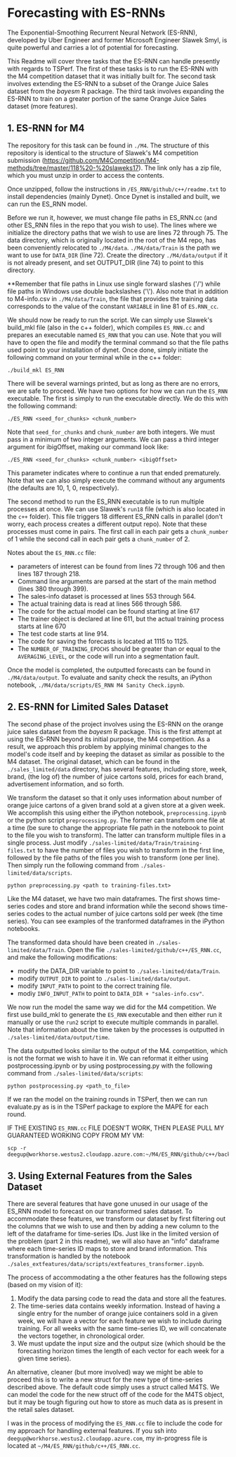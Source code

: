 # Forecasting with ES-RNNs
The Exponential-Smoothing Recurrent Neural Network (ES-RNN), developed by Uber Engineer and former Microsoft Engineer Slawek Smyl, is quite powerful and carries a lot of potential for forecasting. 

This Readme will cover three tasks that the ES-RNN can handle presently with regards to TSPerf. The first of these tasks is to run the ES-RNN with the M4 competition dataset that it was initially built for. The second task involves extending the ES-RNN to a subset of the Orange Juice Sales dataset from the *bayesm* R package. The third task involves expanding the ES-RNN to train on a greater portion of the same Orange Juice Sales dataset (more features). 

## 1. ES-RNN for M4
The repository for this task can be found in `./M4`. The structure of this repository is identical to the structure of Slawek's M4 competition submission (<https://github.com/M4Competition/M4-methods/tree/master/118%20-%20slaweks17>). The link only has a zip file, which you must unzip in order to access the contents. 

Once unzipped, follow the instructions in `/ES_RNN/github/c++/readme.txt` to install dependencies (mainly Dynet). Once Dynet is installed and built, we can run the ES_RNN model. 

Before we run it, however, we must change file paths in ES_RNN.cc (and other ES_RNN files in the repo that you wish to use). The lines where we initialize the directory paths that we wish to use are lines 72 through 75. The data directory, which is originally located in the root of the M4 repo, has been conveniently relocated to `./M4/data`. `./M4/data/Train` is the path we want to use for `DATA_DIR` (line 72). Create the directory `./M4/data/output` if it is not already present, and set OUTPUT_DIR (line 74) to point to this directory. 

**Remember that file paths in Linux use single forward slashes ('/') while file paths in Windows use double backslashes ('\\'). Also note that in addition to M4-info.csv in `./M4/data/Train`, the file that provides the training data corresponds to the value of the constant `VARIABLE` in line 81 of `ES.RNN_cc`. 

We should now be ready to run the script. We can simply use Slawek's build_mkl file (also in the c++ folder), which compiles `ES_RNN.cc` and prepares an executable named `ES_RNN` that you can use. Note that you will have to open the file and modify the terminal command so that the file paths used point to your installation of dynet. Once done, simply initiate the following command on your terminal while in the c++ folder: 
```
./build_mkl ES_RNN
```

There will be several warnings printed, but as long as there are no errors, we are safe to proceed. We have two options for how we can run the `ES_RNN` executable. The first is simply to run the executable directly. We do this with the following command: 
```
./ES_RNN <seed_for_chunks> <chunk_number>
```
Note that `seed_for_chunks` and `chunk_number` are both integers. We must pass in a minimum of two integer arguments. We can pass a third integer argument for ibigOffset, making our command look like: 
```
./ES_RNN <seed_for_chunks> <chunk_number> <ibigOffset>
```
This parameter indicates where to continue a run that ended prematurely. Note that we can also simply execute the command without any arguments (the defaults are 10, 1, 0, respectively). 

The second method to run the ES_RNN executable is to run multiple processes at once. We can use Slawek's `run18` file (which is also located in the `c++` folder). This file triggers 18 different ES_RNN calls in parallel (don't worry, each process creates a different output repo). Note that these processes must come in pairs. The first call in each pair gets a `chunk_number` of 1 while the second call in each pair gets a `chunk_number` of 2. 

Notes about the `ES_RNN.cc` file: 
- parameters of interest can be found from lines 72 through 106 and then lines 187 through 218. 
- Command line arguments are parsed at the start of the main method (lines 380 through 399). 
- The sales-info dataset is processed at lines 553 through 564.
- The actual training data is read at lines 566 through 586. 
- The code for the actual model can be found starting at line 617
- The trainer object is declared at line 611, but the actual training process starts at line 670
- The test code starts at line 914. 
- The code for saving the forecasts is located at 1115 to 1125.
- The `NUMBER_OF_TRAINING_EPOCHS` should be greater than or equal to the `AVERAGING_LEVEL`, or the code will run into a segmentation fault.

Once the model is completed, the outputted forecasts can be found in `./M4/data/output`. To evaluate and sanity check the results, an iPython notebook, `./M4/data/scripts/ES_RNN M4 Sanity Check.ipynb`. 

## 2. ES-RNN for Limited Sales Dataset
The second phase of the project involves using the ES-RNN on the orange juice sales dataset from the *bayesm* R package. This is the first attempt at using the ES-RNN beyond its initial purpose, the M4 competition. As a result, we approach this problem by applying minimal changes to the model's code itself and by keeping the dataset as similar as possible to the M4 dataset. The original dataset, which can be found in the `./sales_limited/data` directory, has several features, including store, week, brand, (the log of) the number of juice cartons sold, prices for each brand, advertisement information, and so forth. 

We transform the dataset so that it only uses information about number of orange juice cartons of a given brand sold at a given store at a given week. We accomplish this using either the iPython notebook, `preprocessing.ipynb` or the python script `preprocessing.py`. The former can transform one file at a time (be sure to change the appropriate file path in the notebook to point to the file you wish to transform). The latter can transform multiple files in a single process. Just modify `./sales-limited/data/Train/training-files.txt` to have the number of files you wish to transform in the first line, followed by the file paths of the files you wish to transform (one per line). Then simply run the following command from `./sales-limited/data/scripts`.  
```
python preprocessing.py <path to training-files.txt>
```
Like the M4 dataset, we have two main dataframes. The first shows time-series codes and store and brand information while the second shows time-series codes to the actual number of juice cartons sold per week (the time series). You can see examples of the tranformed dataframes in the iPython notebooks.

The transformed data should have been created in `./sales-limited/data/Train`. Open the flie `./sales-limited/github/c++/ES_RNN.cc`, and make the following modifications: 
- modify the DATA_DIR variable to point to `./sales-limited/data/Train`. 
- modify `OUTPUT_DIR` to point to `./sales-limited/data/output`. 
- modify `INPUT_PATH` to point to the correct training file. 
- modiy `INFO_INPUT_PATH` to point to `DATA_DIR + "sales-info.csv"`. 

We now run the model the same way we did for the M4 competition. We first use build_mkl to generate the `ES_RNN` executable and then either run it manually or use the `run2` script to execute multiple commands in parallel. Note that information about the time taken by the processes is outputted in `./sales-limited/data/output/time`. 

The data outputted looks similar to the output of the M4. competition, which is not the format we wish to have it in. We can reformat it either using postprocessing.ipynb or by using postprocessing.py with the following command from `./sales-limited/data/scripts`: 
```
python postprocessing.py <path_to_file>
```
If we ran the model on the training rounds in TSPerf, then we can run evaluate.py as is in the TSPerf package to explore the MAPE for each round. 

IF THE EXISTING `ES_RNN.cc` FILE DOESN'T WORK, THEN PLEASE PULL MY GUARANTEED WORKING COPY FROM MY VM: 
```
scp -r deegup@workhorse.westus2.cloudapp.azure.com:~/M4/ES_RNN/github/c++/backups/ES_RNN_salesnaive_working.cc
```

## 3. Using External Features from the Sales Dataset
There are several features that have gone unused in our usage of the ES_RNN model to forecast on our transformed sales dataset. To accommodate these features, we transform our dataset by first filtering out the columns that we wish to use and then by adding a new column to the left of the dataframe for time-series IDs. Just like in the limited version of the problem (part 2 in this readme), we will also have an "info" dataframe where each time-series ID maps to store and brand information. This transformation is handled by the notebook `./sales_extfeatures/data/scripts/extfeatures_transformer.ipynb`. 

The process of accommodating a the other features has the following steps (based on my vision of it): 
1. Modify the data parsing code to read the data and store all the features. 
2. The time-series data contains weekly information. Instead of having a single entry for the number of orange juice containers sold in a given week, we will have a vector for each feature we wish to include during training. For all weeks with the same time-series ID, we will concatenate the vectors together, in chronological order. 
3. We must update the input size and the output size (which should be the forecasting horizon times the length of each vector for each week for a given time series). 

An alternative, cleaner (but more involved) way we might be able to proceed this is to write a new struct for the new type of time-series described above. The default code simply uses a struct called M4TS. We can model the code for the new struct off of the code for the M4TS object, but it may be tough figuring out how to store as much data as is present in the retail sales dataset. 

I was in the process of modifying the `ES_RNN.cc` file to include the code for my approach for handling external features. If you ssh into `deegup@workhorse.westus2.cloudapp.azure.com`, my in-progress file is located at `~/M4/ES_RNN/github/c++/ES_RNN.cc`. 